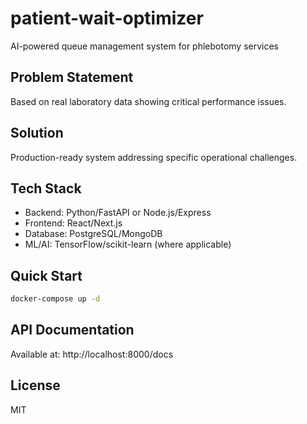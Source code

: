 # patient-wait-optimizer

AI-powered queue management system for phlebotomy services

## Problem Statement
Based on real laboratory data showing critical performance issues.

## Solution
Production-ready system addressing specific operational challenges.

## Tech Stack
- Backend: Python/FastAPI or Node.js/Express
- Frontend: React/Next.js
- Database: PostgreSQL/MongoDB
- ML/AI: TensorFlow/scikit-learn (where applicable)

## Quick Start
```bash
docker-compose up -d
```

## API Documentation
Available at: http://localhost:8000/docs

## License
MIT

